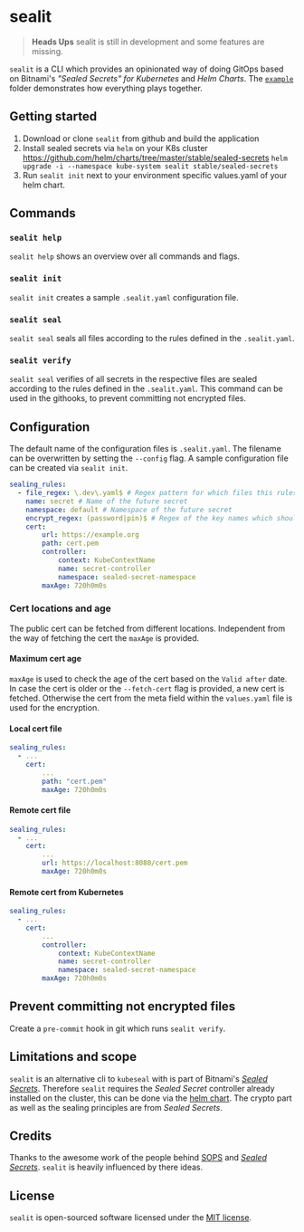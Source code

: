 # sealit

> __Heads Ups__ sealit is still in development and some features are missing.

`sealit` is a CLI which provides an opinionated way of doing GitOps based on Bitnami's _"Sealed Secrets" for Kubernetes_ and _Helm Charts_.
The [`example`](example) folder demonstrates how everything plays together.

## Getting started

1. Download or clone `sealit` from github and build the application
2. Install sealed secrets via `helm` on your K8s cluster https://github.com/helm/charts/tree/master/stable/sealed-secrets
    `helm upgrade -i --namespace kube-system sealit stable/sealed-secrets`
3. Run `sealit init` next to your environment specific values.yaml of your helm chart.

## Commands

### `sealit help`

`sealit help` shows an overview over all commands and flags.

### `sealit init`

`sealit init` creates a sample `.sealit.yaml` configuration file.

### `sealit seal`

`sealit seal` seals all files according to the rules defined in the `.sealit.yaml`.

### `sealit verify`

`sealit seal` verifies of all secrets in the respective files are sealed according to the rules defined in the `.sealit.yaml`.
This command can be used in the githooks, to prevent committing not encrypted files.

## Configuration

The default name of the configuration files is `.sealit.yaml`. 
The filename can be overwritten by setting the `--config` flag.
A sample configuration file can be created via `sealit init`.

```yaml
sealing_rules:
  - file_regex: \.dev\.yaml$ # Regex pattern for which files this rules are applied
    name: secret # Name of the future secret
    namespace: default # Namespace of the future secret
    encrypt_regex: (password|pin)$ # Regex of the key names which should be encrypted
    cert:
        url: https://example.org
        path: cert.pem
        controller:
            context: KubeContextName
            name: secret-controller
            namespace: sealed-secret-namespace
        maxAge: 720h0m0s
```

### Cert locations and age

The public cert can be fetched from different locations.
Independent from the way of fetching the cert the `maxAge` is provided.

#### Maximum cert age

`maxAge` is used to check the age of the cert based on the `Valid after` date.
In case the cert is older or the `--fetch-cert` flag is provided, a new cert is fetched.
Otherwise the cert from the meta field within the `values.yaml` file is used for the encryption.

#### Local cert file

```yaml
sealing_rules:
  - ...
    cert:
        ...
        path: "cert.pem"
        maxAge: 720h0m0s
```

#### Remote cert file

```yaml
sealing_rules:
  - ...
    cert:
        ...
        url: https://localhost:8080/cert.pem
        maxAge: 720h0m0s
```

#### Remote cert from Kubernetes

```yaml
sealing_rules:
  - ...
    cert:
        ...
        controller:
            context: KubeContextName
            name: secret-controller
            namespace: sealed-secret-namespace
        maxAge: 720h0m0s
```

## Prevent committing not encrypted files

Create a `pre-commit` hook in git which runs `sealit verify`.

## Limitations and scope

`sealit` is an alternative cli to `kubeseal` with is part of Bitnami's [_Sealed Secrets_](https://github.com/bitnami-labs/sealed-secrets).
Therefore `sealit` requires the _Sealed Secret_ controller already installed on the cluster, this can be done via the [helm chart](https://github.com/helm/charts/tree/master/stable/sealed-secrets).
The crypto part as well as the sealing principles are from _Sealed Secrets_.

## Credits

Thanks to the awesome work of the people behind [SOPS](https://github.com/mozilla/sops) and [_Sealed Secrets_](https://github.com/bitnami-labs/sealed-secrets). 
`sealit` is heavily influenced by there ideas.

## License

`sealit` is open-sourced software licensed under the [MIT license](https://opensource.org/licenses/MIT).